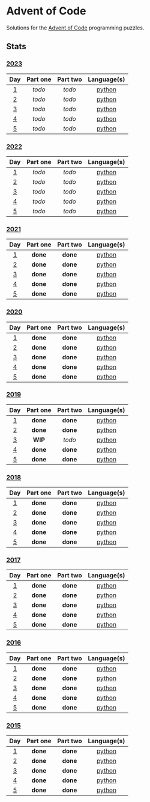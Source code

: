 # Advent of Code
Solutions for the [Advent of Code](https://adventofcode.com/) programming puzzles.

## Stats

### [2023](2023)

|                   Day                    | Part one | Part two |       Language(s)        |
| :--------------------------------------: | :------: | :------: | :----------------------: |
| [1](https://adventofcode.com/2023/day/1) |  *todo*  |  *todo*  | [python](2023/day_01.py) |
| [2](https://adventofcode.com/2023/day/2) |  *todo*  |  *todo*  | [python](2023/day_02.py) |
| [3](https://adventofcode.com/2023/day/3) |  *todo*  |  *todo*  | [python](2023/day_03.py) |
| [4](https://adventofcode.com/2023/day/4) |  *todo*  |  *todo*  | [python](2023/day_04.py) |
| [5](https://adventofcode.com/2023/day/5) |  *todo*  |  *todo*  | [python](2023/day_05.py) |

### [2022](2022)

|                   Day                    | Part one | Part two |       Language(s)        |
| :--------------------------------------: | :------: | :------: | :----------------------: |
| [1](https://adventofcode.com/2022/day/1) |  *todo*  |  *todo*  | [python](2022/day_01.py) |
| [2](https://adventofcode.com/2022/day/2) |  *todo*  |  *todo*  | [python](2022/day_02.py) |
| [3](https://adventofcode.com/2022/day/3) |  *todo*  |  *todo*  | [python](2022/day_03.py) |
| [4](https://adventofcode.com/2022/day/4) |  *todo*  |  *todo*  | [python](2022/day_04.py) |
| [5](https://adventofcode.com/2022/day/5) |  *todo*  |  *todo*  | [python](2022/day_05.py) |

### [2021](2021)

|                   Day                    | Part one | Part two |       Language(s)        |
| :--------------------------------------: | :------: | :------: | :----------------------: |
| [1](https://adventofcode.com/2021/day/1) | **done** | **done** | [python](2021/day_01.py) |
| [2](https://adventofcode.com/2021/day/2) | **done** | **done** | [python](2021/day_02.py) |
| [3](https://adventofcode.com/2021/day/3) | **done** | **done** | [python](2021/day_03.py) |
| [4](https://adventofcode.com/2021/day/4) | **done** | **done** | [python](2021/day_04.py) |
| [5](https://adventofcode.com/2021/day/5) | **done** | **done** | [python](2021/day_05.py) |

### [2020](2020)

|                   Day                    | Part one | Part two |       Language(s)        |
| :--------------------------------------: | :------: | :------: | :----------------------: |
| [1](https://adventofcode.com/2020/day/1) | **done** | **done** | [python](2020/day_01.py) |
| [2](https://adventofcode.com/2020/day/2) | **done** | **done** | [python](2020/day_02.py) |
| [3](https://adventofcode.com/2020/day/3) | **done** | **done** | [python](2020/day_03.py) |
| [4](https://adventofcode.com/2020/day/4) | **done** | **done** | [python](2020/day_04.py) |
| [5](https://adventofcode.com/2020/day/5) | **done** | **done** | [python](2020/day_05.py) |

### [2019](2019)

|                   Day                    | Part one | Part two |       Language(s)        |
| :--------------------------------------: | :------: | :------: | :----------------------: |
| [1](https://adventofcode.com/2019/day/1) | **done** | **done** | [python](2019/day_01.py) |
| [2](https://adventofcode.com/2019/day/2) | **done** | **done** | [python](2019/day_02.py) |
| [3](https://adventofcode.com/2019/day/3) | **WIP**  |  *todo*  | [python](2019/day_03.py) |
| [4](https://adventofcode.com/2019/day/4) | **done** | **done** | [python](2019/day_04.py) |
| [5](https://adventofcode.com/2019/day/5) | **done** | **done** | [python](2019/day_05.py) |

### [2018](2018)

|                   Day                    | Part one | Part two |       Language(s)        |
| :--------------------------------------: | :------: | :------: | :----------------------: |
| [1](https://adventofcode.com/2018/day/1) | **done** | **done** | [python](2018/day_01.py) |
| [2](https://adventofcode.com/2018/day/2) | **done** | **done** | [python](2018/day_02.py) |
| [3](https://adventofcode.com/2018/day/3) | **done** | **done** | [python](2018/day_03.py) |
| [4](https://adventofcode.com/2018/day/4) | **done** | **done** | [python](2018/day_04.py) |
| [5](https://adventofcode.com/2018/day/5) | **done** | **done** | [python](2018/day_05.py) |

### [2017](2017)

|                   Day                    | Part one | Part two |       Language(s)        |
| :--------------------------------------: | :------: | :------: | :----------------------: |
| [1](https://adventofcode.com/2017/day/1) | **done** | **done** | [python](2017/day_01.py) |
| [2](https://adventofcode.com/2017/day/2) | **done** | **done** | [python](2017/day_02.py) |
| [3](https://adventofcode.com/2017/day/3) | **done** | **done** | [python](2017/day_03.py) |
| [4](https://adventofcode.com/2017/day/4) | **done** | **done** | [python](2017/day_04.py) |
| [5](https://adventofcode.com/2017/day/5) | **done** | **done** | [python](2017/day_05.py) |

### [2016](2016)

|                   Day                    | Part one | Part two |       Language(s)        |
| :--------------------------------------: | :------: | :------: | :----------------------: |
| [1](https://adventofcode.com/2016/day/1) | **done** | **done** | [python](2016/day_01.py) |
| [2](https://adventofcode.com/2016/day/2) | **done** | **done** | [python](2016/day_02.py) |
| [3](https://adventofcode.com/2016/day/3) | **done** | **done** | [python](2016/day_03.py) |
| [4](https://adventofcode.com/2016/day/4) | **done** | **done** | [python](2016/day_04.py) |
| [5](https://adventofcode.com/2016/day/5) | **done** | **done** | [python](2016/day_05.py) |

### [2015](2015)

|                   Day                    | Part one | Part two |       Language(s)        |
| :--------------------------------------: | :------: | :------: | :----------------------: |
| [1](https://adventofcode.com/2015/day/1) | **done** | **done** | [python](2015/day_01.py) |
| [2](https://adventofcode.com/2015/day/2) | **done** | **done** | [python](2015/day_02.py) |
| [3](https://adventofcode.com/2015/day/3) | **done** | **done** | [python](2015/day_03.py) |
| [4](https://adventofcode.com/2015/day/4) | **done** | **done** | [python](2015/day_04.py) |
| [5](https://adventofcode.com/2015/day/5) | **done** | **done** | [python](2015/day_05.py) |
